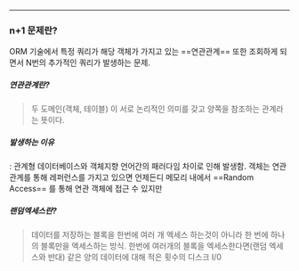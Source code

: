 ___
### n+1 문제란?
ORM 기술에서 특정 쿼리가 해당 객체가 가지고 있는 ==연관관계== 또한 조회하게 되면서 N번의 추가적인 쿼리가 발생하는 문제.

##### 연관관계란?
>두 도메인(객체, 테이블) 이 서로 논리적인 의미를 갖고 양쪽을 참조하는 관계라는 뜻이다.

##### 발생하는 이유
: 관계형 데이터베이스와 객체지향 언어간의 패러다임 차이로 인해 발생함. 객체는 연관관계를 통해 레퍼런스를  가지고 있으면 언제든디 메모리 내에서 ==Random Access== 를 통해 연관 객체에 접근 수 있지만 


##### 랜덤엑세스란?
>데이터를 저장하는 블록을 한번에 여러 개 엑세스 하는것이 아니라 한 번에 하나의 블록만을 엑세스하는 방식. 
>한번에 여러개의 블록을 엑세스한다면(랜덤 엑세스와 반대) 같은 양의 데이터에 대해 적은 횟수의 디스크 I/0